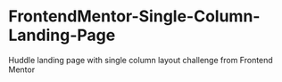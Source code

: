 # FrontendMentor-Single-Column-Landing-Page
Huddle landing page with single column layout challenge from Frontend Mentor
